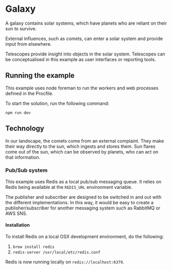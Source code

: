 # Galaxy

A galaxy contains solar systems, which have planets who are reliant on their sun
to survive.

External influences, such as comets, can enter a solar system and provide input
from elsewhere.

Telescopes provide insight into objects in the solar system. Telescopes can be
conceptualised in this example as user interfaces or reporting tools.

## Running the example

This example uses node foreman to run the workers and web processes defined in
the Procfile.

To start the solution, run the following command:

`npm run dev`

## Technology

In our landscape, the comets come from an external complaint. They make their
way directly to the sun, which ingests and stores them. Sun flares come out of
the sun, which can be observed by planets, who can act on that information.

### Pub/Sub system

This example uses Redis as a local pub/sub messaging queue. It relies on Redis
being available at the `REDIS_URL` environment variable.

The publisher and subscriber are designed to be switched in and out with the
different implementations. In this way, it would be easy to create a
publisher/subscriber for another messaging system such as RabbitMQ or AWS SNS.

#### Installation

To install Redis on a local OSX development environment, do the following:

1. `brew install redis`
2. `redis-server /usr/local/etc/redis.conf`

Redis is now running locally on `redis://localhost:6379`.
